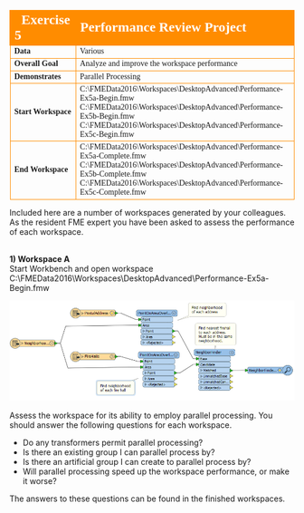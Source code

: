 <!--Exercise Section-->
<!--NB: In GitBook world we don't give a number to exercises-->

<table style="border-spacing: 0px;border-collapse: collapse;font-family:serif">
<tr>
<td style="vertical-align:middle;background-color:darkorange;border: 2px solid darkorange">
<i class="fa fa-cogs fa-lg fa-pull-left fa-fw" style="color:white;padding-right: 12px;vertical-align:text-top"></i>
<span style="color:white;font-size:x-large;font-weight: bold">Exercise 5</span>
</td>
<td style="border: 2px solid darkorange;background-color:darkorange;color:white">
<span style="color:white;font-size:x-large;font-weight: bold">Performance Review Project</span>
</td>
</tr>

<tr>
<td style="border: 1px solid darkorange; font-weight: bold">Data</td>
<td style="border: 1px solid darkorange">Various</td>
</tr>

<tr>
<td style="border: 1px solid darkorange; font-weight: bold">Overall Goal</td>
<td style="border: 1px solid darkorange">Analyze and improve the workspace performance</td>
</tr>

<tr>
<td style="border: 1px solid darkorange; font-weight: bold">Demonstrates</td>
<td style="border: 1px solid darkorange">Parallel Processing</td>
</tr>

<tr>
<td style="border: 1px solid darkorange; font-weight: bold">Start Workspace</td>
<td style="border: 1px solid darkorange">C:\FMEData2016\Workspaces\DesktopAdvanced\Performance-Ex5a-Begin.fmw<br>C:\FMEData2016\Workspaces\DesktopAdvanced\Performance-Ex5b-Begin.fmw<br>C:\FMEData2016\Workspaces\DesktopAdvanced\Performance-Ex5c-Begin.fmw</td>
</tr>

<tr>
<td style="border: 1px solid darkorange; font-weight: bold">End Workspace</td>
<td style="border: 1px solid darkorange">C:\FMEData2016\Workspaces\DesktopAdvanced\Performance-Ex5a-Complete.fmw<br>C:\FMEData2016\Workspaces\DesktopAdvanced\Performance-Ex5b-Complete.fmw<br>C:\FMEData2016\Workspaces\DesktopAdvanced\Performance-Ex5c-Complete.fmw</td>
</tr>

</table>


Included here are a number of workspaces generated by your colleagues. As the resident FME expert you have been asked to assess the performance of each workspace.


<br>**1) Workspace A**
<br>Start Workbench and open workspace C:\FMEData2016\Workspaces\DesktopAdvanced\Performance-Ex5a-Begin.fmw

![](./Images/Img2.71.Ex5.WorkspaceA.png)


Assess the workspace for its ability to employ parallel processing. You should answer the following questions for each workspace.

- Do any transformers permit parallel processing?
- Is there an existing group I can parallel process by?
- Is there an artificial group I can create to parallel process by?
- Will parallel processing speed up the workspace performance, or make it worse?









The answers to these questions can be found in the finished workspaces.